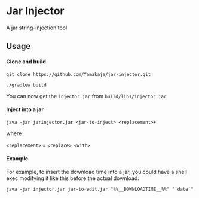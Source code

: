 # Jar Injector

A jar string-injection tool

## Usage

#### Clone and build

`git clone https://github.com/Yamakaja/jar-injector.git`

`./gradlew build`

You can now get the `injector.jar` from `build/libs/injector.jar`

#### Inject into a jar

`java -jar jarinjector.jar <jar-to-inject> <replacement>+`

where

`<replacement>` = `<replace> <with>`

#### Example

For example, to insert the download time into a jar, you could have a shell exec modifying it like this before the actual download:

    java -jar injector.jar jar-to-edit.jar "%%__DOWNLOADTIME__%%" "`date`"
